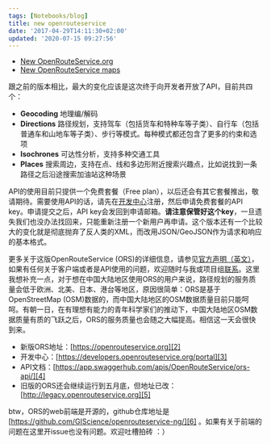 ```yaml
---
tags: [Notebooks/blog]
title: new openrouteservice
date: '2017-04-29T14:11:30+02:00'
updated: '2020-07-15 09:27:56'
---
```


- [New OpenRouteService.org](https://openrouteservice.org/)
- [New OpenRouteService maps](https://maps.openrouteservice.org/)

跟之前的版本相比，最大的变化应该是这次终于向开发者开放了API，目前共四个：

- **Geocoding** 地理编/解码
- **Directions** 路径规划，支持驾车（包括货车和特种车等子类）、自行车（包括普通车和山地车等子类）、步行等模式。每种模式都还包含了更多的约束和选项
- **Isochrones** 可达性分析，支持多种交通工具
- **Places** 搜索周边，支持在点、线和多边形附近搜索兴趣点，比如说找到一条路径之后沿途搜索加油站这种场景

API的使用目前只提供一个免费套餐（Free plan），以后还会有其它套餐推出，敬请期待。需要使用API的话，请先在[开发中心][3]注册，然后申请免费套餐的API key。申请提交之后，API key会发回到申请邮箱。**请注意保管好这个key**，一旦遗失我们也没办法找回来，只能重新注册一个新用户再申请。这个版本还有一个比较大的变化就是彻底抛弃了反人类的XML，而改用JSON/GeoJSON作为请求和响应的基本格式。

更多关于这版OpenRouteService (ORS)的详细信息，请参见[官方声明（英文）][1]，如果有任何关于客户端或者是API使用的问题，欢迎随时与我或项目组[联系](https://developers.openrouteservice.org/portal/contact)。这里我想补充一点，对于想在中国大陆地区使用ORS的用户来说，路径规划的服务质量会低于欧洲、北美、日本、港台等地区，原因很简单：ORS是基于OpenStreetMap (OSM)数据的，而中国大陆地区的OSM数据质量目前只能呵呵。有朝一日，在有理想有能力的青年科学家们的推动下，中国大陆地区OSM数据质量有质的飞跃之后，ORS的服务质量也会随之大幅提高。相信这一天会很快到来。

- 新版ORS地址：[https://openrouteservice.org][2]
- 开发中心：[https://developers.openrouteservice.org/portal][3]
- API文档：[https://app.swaggerhub.com/apis/OpenRouteService/ors-api/][4]
- 旧版的ORS还会继续运行到五月底，但地址已改：[http://legacy.openrouteservice.org][5]

btw，ORS的web前端是开源的，github仓库地址是[https://github.com/GIScience/openrouteservice-ng/][6] 。如果有关于前端的问题在这里开issue也没有问题。欢迎吐槽拍砖 ：）

[1]:	http://k1z.blog.uni-heidelberg.de/2017/04/29/openrouteservice-with-new-api-functions-and-look/
[2]:	https://openrouteservice.org "OpenRouteService"
[3]:	https://developers.openrouteservice.org/portal "OpenRouteService Developer Center"
[4]:	https://app.swaggerhub.com/apis/OpenRouteService/ors-api/ "OpenRouteService API Documentation"
[5]:	http://legacy.openrouteservice.org "Old version of OpenRouteService"
[6]:	https://github.com/GIScience/openrouteservice-ng/ "openrouteservice web app on Github"